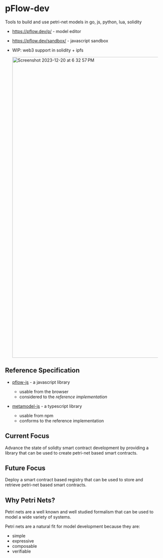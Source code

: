 # pFlow-dev
Tools to build and use petri-net models in go, js, python, lua, solidity

- https://pflow.dev/p/ - model editor
- https://pflow.dev/sandbox/ - javascript sandbox
- WIP: web3 support in solidity + ipfs

  <img width="991" alt="Screenshot 2023-12-20 at 6 32 57 PM" src="https://github.com/pFlow-dev/.github/assets/243500/04be1793-f86d-4ff0-bcb4-5830e8891de6">


## Reference Specification
* [pflow-js](https://github.com/pFlow-dev/pflow-js) - a javascript library
  * usable from the browser
  * considered to the *reference implementation*
   
* [metamodel-js](https://github.com/pFlow-dev/metamodel-js) - a typescript library
  * usable from npm
  * conforms to the reference implementation

## Current Focus

Advance the state of solidty smart contract development by
providing a library that can be used to create petri-net based
smart contracts.

## Future Focus

Deploy a smart contract based registry that can be used to
store and retrieve petri-net based smart contracts.

## Why Petri Nets?

Petri nets are a well known and well studied formalism that
can be used to model a wide variety of systems.

Petri nets are a natural fit for model development
because they are:

* simple
* expressive
* composable
* verifiable


